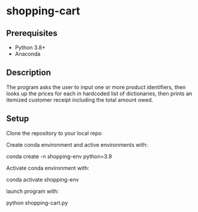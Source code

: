 # shopping-cart

## Prerequisites

* Python 3.8+
* Anaconda

## Description

The program asks the user to input one or more product identifiers, then looks up the prices for each in hardcoded list of dictionaries, then prints an itemized customer receipt including the total amount owed.

## Setup

Clone the repository to your local repo

Create conda environment and active environments with:

conda create -n shopping-env python=3.9

Activate conda environment with:

conda activate shopping-env

launch program with:

python shopping-cart.py

